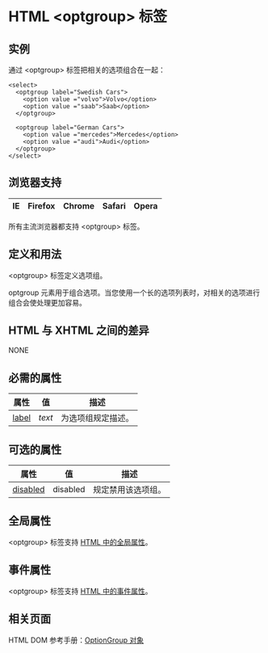 # HTML &lt;optgroup&gt; 标签

## 实例

通过 &lt;optgroup&gt; 标签把相关的选项组合在一起：

```
<select>
  <optgroup label="Swedish Cars">
    <option value ="volvo">Volvo</option>
    <option value ="saab">Saab</option>
  </optgroup>

  <optgroup label="German Cars">
    <option value ="mercedes">Mercedes</option>
    <option value ="audi">Audi</option>
  </optgroup>
</select>

```



## 浏览器支持

| IE | Firefox | Chrome | Safari | Opera |
| --- | --- | --- | --- | --- |

所有主流浏览器都支持 &lt;optgroup&gt; 标签。

## 定义和用法

&lt;optgroup&gt; 标签定义选项组。

optgroup 元素用于组合选项。当您使用一个长的选项列表时，对相关的选项进行组合会使处理更加容易。

## HTML 与 XHTML 之间的差异

NONE

## 必需的属性

| 属性 | 值 | 描述 |
| --- | --- | --- |
| [label](/tags/att_optgroup_label.asp "HTML &lt;optgroup&gt; label 属性") | _text_ | 为选项组规定描述。 |

## 可选的属性

| 属性 | 值 | 描述 |
| --- | --- | --- |
| [disabled](/tags/att_optgroup_disabled.asp "HTML &lt;optgroup&gt; disabled 属性") | disabled | 规定禁用该选项组。 |

## 全局属性

&lt;optgroup&gt; 标签支持 [HTML 中的全局属性](/tags/html_ref_standardattributes.asp)。

## 事件属性

&lt;optgroup&gt; 标签支持 [HTML 中的事件属性](/tags/html_ref_eventattributes.asp)。

## 相关页面

HTML DOM 参考手册：[OptionGroup 对象](/jsref/dom_obj_optgroup.asp "HTML DOM OptionGroup 对象")

